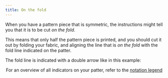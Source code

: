 ```yaml
---
title: On the fold
---
```


When you have a pattern piece that is symmetric, the instructions might tell you that it is to be cut *on the fold*.

This means that only half the pattern piece is printed, and you should cut it out by folding your fabric, and aligning the line that is _on the fold_ with the fold line indicated on the patter.

The fold line is indicated with a double arrow like in this example:

<Legend part="cutonfold" caption="A cut-on-fold indicator" >

<Tip>

For an overview of all indicators on your patter, 
refer to the [notation legend](/docs/about/patterns/notation/)

</Tip>
